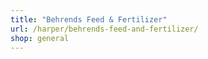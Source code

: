 ```yaml
---
title: "Behrends Feed & Fertilizer"
url: /harper/behrends-feed-and-fertilizer/
shop: general
---
```


